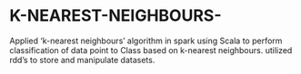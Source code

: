# K-NEAREST-NEIGHBOURS-
Applied ‘k-nearest neighbours’ algorithm in spark using Scala to perform classification of  data point to Class based on k-nearest neighbours. utilized rdd’s to store and manipulate  datasets.
